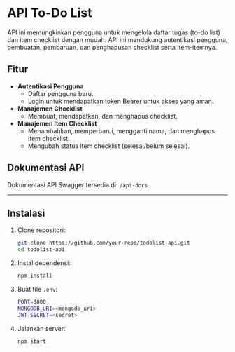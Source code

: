 # API To-Do List

API ini memungkinkan pengguna untuk mengelola daftar tugas (to-do list) dan item checklist dengan mudah. API ini mendukung autentikasi pengguna, pembuatan, pembaruan, dan penghapusan checklist serta item-itemnya.

## Fitur

- **Autentikasi Pengguna**
  - Daftar pengguna baru.
  - Login untuk mendapatkan token Bearer untuk akses yang aman.
- **Manajemen Checklist**
  - Membuat, mendapatkan, dan menghapus checklist.
- **Manajemen Item Checklist**
  - Menambahkan, memperbarui, mengganti nama, dan menghapus item checklist.
  - Mengubah status item checklist (selesai/belum selesai).

## Dokumentasi API

Dokumentasi API Swagger tersedia di: `/api-docs`

---

## Instalasi

1. Clone repositori:
   ```bash
   git clone https://github.com/your-repo/todolist-api.git
   cd todolist-api
   
2. Instal dependensi:
   ```bash
   npm install
   
3. Buat file `.env`:
   ```bash
   PORT=3000
   MONGODB_URI=<mongodb_uri>
   JWT_SECRET=<secret>
   
3. Jalankan server:
   ```bash
   npm start
   
